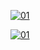   <a href="https://ibb.co/N6NMDtn"><img src="https://telegra.ph/file/404fdaacd6d345d368155.jpg" alt="01" border="0" /></a>    



  <a href="https://ibb.co/N6NMDtn"><img src="https://telegra.ph/file/88ad273e040f262fe69ad.jpg" alt="01" border="0" /></a>                     

